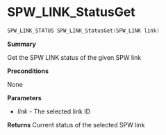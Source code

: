 # SPW_LINK_StatusGet

```c
SPW_LINK_STATUS SPW_LINK_StatusGet(SPW_LINK link)
```

**Summary**

Get the SPW LINK status of the given SPW link

**Preconditions**

None

**Parameters**

* *link* - The selected link ID

**Returns**
Current status of the selected SPW link
